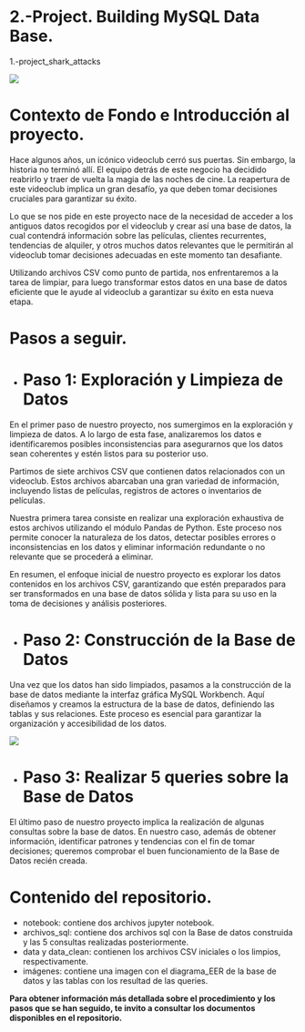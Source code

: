 # 2.-Project. Building MySQL Data Base.

1.-project_shark_attacks


![](https://github.com/karmelealonso/2.-project_sql/blob/main/imágenes/Portada%20README.png)


# Contexto de Fondo e Introducción al proyecto.

Hace algunos años, un icónico videoclub cerró sus puertas. Sin embargo, la historia no terminó allí. El equipo detrás de este negocio ha decidido reabrirlo y traer de vuelta la magia de las noches de cine. La reapertura de este videoclub implica un gran desafío, ya que deben tomar decisiones cruciales para garantizar su éxito.

Lo que se nos pide en este proyecto nace de la necesidad de acceder a los antiguos datos recogidos por el videoclub y crear así una base de datos, la cual contendrá información sobre las películas, clientes recurrentes, tendencias de alquiler, y otros muchos datos relevantes que le permitirán al videoclub tomar decisiones adecuadas en este momento tan desafiante. 

Utilizando archivos CSV como punto de partida, nos enfrentaremos a la tarea de limpiar, para luego transformar estos datos en una base de datos eficiente que le ayude al videoclub a garantizar su éxito en esta nueva etapa.


# Pasos a seguir.

- # Paso 1: Exploración y Limpieza de Datos

En el primer paso de nuestro proyecto, nos sumergimos en la exploración y limpieza de datos. A lo largo de esta fase, analizaremos los datos e identificaremos posibles inconsistencias para asegurarnos que los datos sean coherentes y estén listos para su posterior uso. 

Partimos de siete archivos CSV que contienen datos relacionados con un videoclub. Estos archivos abarcaban una gran variedad de información, incluyendo listas de películas, registros de actores o inventarios de películas.

Nuestra primera tarea consiste en realizar una exploración exhaustiva de estos archivos utilizando el módulo Pandas de Python. Este proceso nos permite conocer la naturaleza de los datos, detectar posibles errores o inconsistencias en los datos y eliminar información redundante o no relevante que se procederá a eliminar. 

En resumen, el enfoque inicial de nuestro proyecto es explorar los datos contenidos en los archivos CSV, garantizando que estén preparados para ser transformados en una base de datos sólida y lista para su uso en la toma de decisiones y análisis posteriores.

- # Paso 2: Construcción de la Base de Datos

Una vez que los datos han sido limpiados, pasamos a la construcción de la base de datos mediante la interfaz gráfica MySQL Workbench. Aquí diseñamos y creamos la estructura de la base de datos, definiendo las tablas y sus relaciones. Este proceso es esencial para garantizar la organización y accesibilidad de los datos.

![](https://github.com/karmelealonso/2.-project_sql/blob/main/imágenes/esquema_datos_MySQL.png)

- # Paso 3: Realizar 5 queries sobre la Base de Datos

El último paso de nuestro proyecto implica la realización de algunas consultas sobre la base de datos. En nuestro caso, además de obtener información, identificar patrones y tendencias con el fin de tomar decisiones; queremos comprobar el buen funcionamiento de la Base de Datos recién creada. 

# Contenido del repositorio. 

- notebook: contiene dos archivos jupyter notebook.
- archivos_sql: contiene dos archivos sql con la Base de datos construida y las 5 consultas realizadas posteriormente. 
- data y data_clean: contienen los archivos CSV  iniciales o los limpios, respectivamente.
- imágenes: contiene una imagen con el diagrama_EER de la base de datos y las tablas con los resultad de las queries.



**Para obtener información más detallada sobre el procedimiento y los pasos que se han seguido, te invito a consultar los documentos disponibles en el repositorio.**